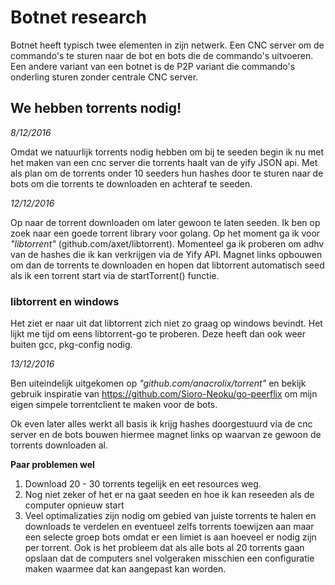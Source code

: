 # Botnet research

Botnet heeft typisch twee elementen in zijn netwerk. Een CNC server om de commando's te sturen naar de bot en bots die de commando's uitvoeren.
Een andere variant van een botnet is de P2P variant die commando's onderling sturen zonder centrale CNC server. 

## We hebben torrents nodig!

*8/12/2016*

Omdat we natuurlijk torrents nodig hebben om bij te seeden begin ik nu met het maken van een cnc server die torrents haalt van de yify JSON api.
Met als plan om de torrents onder 10 seeders hun hashes door te sturen naar de bots om die torrents te downloaden en achteraf te seeden.

*12/12/2016*

Op naar de torrent downloaden om later gewoon te laten seeden. Ik ben op zoek naar een goede torrent library voor golang.
Op het moment ga ik voor *"libtorrent"* (github.com/axet/libtorrent). Momenteel ga ik proberen om adhv van de hashes die ik kan verkrijgen via de Yify API. 
Magnet links opbouwen om dan de torrents te downloaden en hopen dat libtorrent automatisch seed als ik een torrent start via de startTorrent() functie.

### libtorrent en windows

Het ziet er naar uit dat libtorrent zich niet zo graag op windows bevindt. Het lijkt me tijd om eens libtorrent-go te proberen.
Deze heeft dan ook weer buiten gcc, pkg-config nodig. 

*13/12/2016*

Ben uiteindelijk uitgekomen op *"github.com/anacrolix/torrent"* en bekijk gebruik inspiratie van https://github.com/Sioro-Neoku/go-peerflix om mijn eigen simpele torrentclient te maken voor de bots.

Ok even later alles werkt all basis ik krijg hashes doorgestuurd via de cnc server en de bots bouwen hiermee magnet links op waarvan ze gewoon de torrents downloaden al. 

**Paar problemen wel**

1) Download 20 - 30 torrents tegelijk en eet resources weg.
2) Nog niet zeker of het er na gaat seeden en hoe ik kan reseeden als de computer opnieuw start
3) Veel optimalizaties zijn nodig om gebied van juiste torrents te halen en downloads te verdelen en eventueel zelfs torrents toewijzen aan maar een selecte groep bots omdat er een limiet is aan hoeveel er nodig zijn per torrent. 
Ook is het probleem dat als alle bots al 20 torrents gaan opslaan dat de computers snel volgeraken misschien een configuratie maken waarmee dat kan aangepast kan worden.

